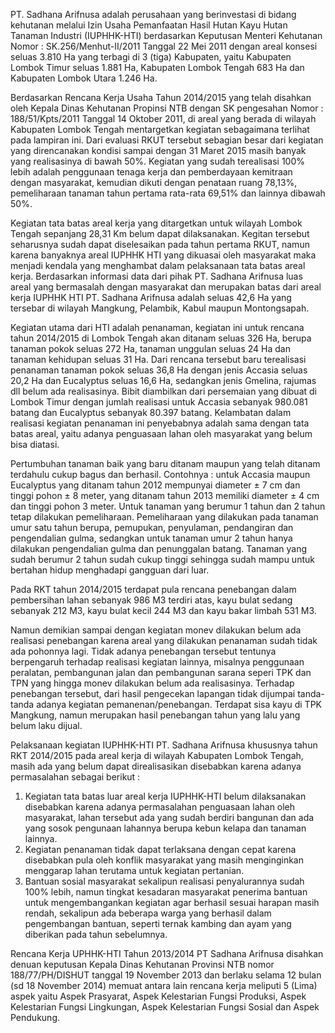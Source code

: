 PT. Sadhana Arifnusa adalah perusahaan yang berinvestasi di bidang kehutanan melalui Izin Usaha Pemanfaatan Hasil Hutan Kayu Hutan Tanaman Industri (IUPHHK-HTI) berdasarkan Keputusan Menteri Kehutanan Nomor : SK.256/Menhut-II/2011 Tanggal 22 Mei 2011 dengan areal konsesi seluas 3.810 Ha yang terbagi di 3 (tiga) Kabupaten, yaitu Kabupaten Lombok Timur seluas 1.881 Ha, Kabupaten Lombok Tengah 683 Ha dan Kabupaten Lombok Utara 1.246 Ha.

Berdasarkan Rencana Kerja Usaha Tahun 2014/2015 yang telah disahkan oleh Kepala Dinas Kehutanan Propinsi NTB dengan SK pengesahan Nomor : 188/51/Kpts/2011 Tanggal 14 Oktober 2011, di areal yang berada di wilayah Kabupaten Lombok Tengah mentargetkan kegiatan sebagaimana terlihat pada lampiran ini. Dari evaluasi RKUT tersebut sebagian besar dari kegiatan yang direncanakan kondisi sampai dengan 31 Maret 2015 masih banyak yang realisasinya di bawah 50%. Kegiatan yang sudah terealisasi 100% lebih adalah penggunaan tenaga kerja dan pemberdayaan kemitraan dengan masyarakat, kemudian dikuti dengan penataan ruang 78,13%, pemeliharaan tanaman tahun pertama rata-rata 69,51% dan lainnya dibawah 50%.

Kegiatan tata batas areal kerja yang ditargetkan untuk wilayah Lombok Tengah sepanjang 28,31 Km belum dapat dilaksanakan. Kegitan tersebut seharusnya sudah dapat diselesaikan pada tahun pertama RKUT, namun karena banyaknya areal IUPHHK HTI yang dikuasai oleh masyarakat maka menjadi kendala yang menghambat dalam pelaksanaan tata batas areal kerja. Berdasarkan informasi data dari pihak PT. Sadhana Arifnusa luas areal yang bermasalah dengan masyarakat dan merupakan batas dari areal kerja IUPHHK HTI PT. Sadhana Arifnusa adalah seluas 42,6 Ha yang tersebar di wilayah Mangkung, Pelambik, Kabul maupun Montongsapah.

Kegiatan utama dari HTI adalah penanaman, kegiatan ini untuk rencana tahun 2014/2015 di Lombok Tengah akan ditanam seluas 326 Ha, berupa tanaman pokok seluas 272 Ha, tanaman unggulan seluas 24 Ha dan tanaman kehidupan seluas 31 Ha. Dari rencana tersebut baru terealisasi penanaman tanaman pokok seluas 36,8 Ha dengan jenis Accasia seluas 20,2 Ha dan Eucalyptus seluas 16,6 Ha, sedangkan jenis Gmelina, rajumas dll belum ada realisasinya. Bibit diambilkan dari persemaian yang dibuat di Lombok Timur dengan jumlah realisasi untuk Accasia sebanyak 980.081 batang dan Eucalyptus sebanyak 80.397 batang. Kelambatan dalam realisasi kegiatan penanaman ini penyebabnya adalah sama dengan tata batas areal, yaitu adanya penguasaan lahan oleh masyarakat yang belum bisa diatasi.

Pertumbuhan tanaman baik yang baru ditanam maupun yang telah ditanam terdahulu cukup bagus dan berhasil. Contohnya : untuk Accasia maupun Eucalyptus yang ditanam tahun 2012 mempunyai diameter ± 7 cm dan tinggi pohon ± 8 meter, yang ditanam tahun 2013 memiliki diameter ± 4 cm dan tinggi pohon 3 meter. Untuk tanaman yang berumur 1 tahun dan 2 tahun tetap dilakukan pemeliharaan. Pemeliharaan yang dilakukan pada tanaman umur satu tahun berupa, pemupukan, penyulaman, pendangiran dan pengendalian gulma, sedangkan untuk tanaman umur 2 tahun hanya dilakukan pengendalian gulma dan penunggalan batang. Tanaman yang sudah berumur 2 tahun sudah cukup tinggi sehingga sudah mampu untuk bertahan hidup menghadapi gangguan dari luar.

Pada RKT tahun 2014/2015 terdapat pula rencana penebangan dalam pembersihan lahan sebanyak 986 M3 terdiri atas, kayu bulat sedang sebanyak 212 M3, kayu bulat kecil 244 M3 dan kayu bakar limbah 531 M3.

Namun demikian sampai dengan kegiatan monev dilakukan belum ada realisasi penebangan karena areal yang dilakukan penanaman sudah tidak ada pohonnya lagi. Tidak adanya penebangan tersebut tentunya berpengaruh terhadap realisasi kegiatan lainnya, misalnya penggunaan peralatan, pembangunan jalan dan pembangunan sarana seperi TPK dan TPN yang hingga monev dilakukan belum ada realisasinya. Terhadap penebangan tersebut, dari hasil pengecekan lapangan tidak dijumpai tanda-tanda adanya kegiatan pemanenan/penebangan. Terdapat sisa kayu di TPK Mangkung, namun merupakan hasil penebangan tahun yang lalu yang belum laku dijual.

Pelaksanaan kegiatan IUPHHK-HTI PT. Sadhana Arifnusa khususnya tahun RKT 2014/2015 pada areal kerja di wilayah Kabupaten Lombok Tengah, masih ada yang belum dapat direalisasikan disebabkan karena adanya permasalahan sebagai berikut :
1. Kegiatan tata batas luar areal kerja IUPHHK-HTI belum dilaksanakan disebabkan karena adanya permasalahan penguasaan lahan oleh masyarakat, lahan tersebut ada yang sudah berdiri bangunan dan ada yang sosok pengunaan lahannya berupa kebun kelapa dan tanaman lainnya.
2. Kegiatan penanaman tidak dapat terlaksana dengan cepat karena disebabkan pula oleh konflik masyarakat yang masih menginginkan menggarap lahan terutama untuk kegiatan pertanian.
3. Bantuan sosial masyarakat sekalipun realisasi penyalurannya sudah 100% lebih, namun tingkat kesadaran masyarakat penerima bantuan untuk mengembangankan kegiatan agar berhasil sesuai harapan masih rendah, sekalipun ada beberapa warga yang berhasil dalam pengembangan bantuan, seperti ternak kambing dan ayam yang diberikan pada tahun sebelumnya.
    
Rencana Kerja UPHHK-HTI Tahun 2013/2014 PT Sadhana Arifnusa disahkan denuan keputusan Kepala Dinas Kehutanan Provinsi NTB nomor 188/77/PH/DISHUT tanggal 19 November 2013 dan berlaku selama 12 bulan (sd 18 November 2014) memuat antara lain rencana kerja meliputi 5 (Lima) aspek yaitu Aspek Prasyarat, Aspek Kelestarian Fungsi Produksi, Aspek Kelestarian Fungsi Lingkungan, Aspek Kelestarian Fungsi Sosial dan Aspek Pendukung.